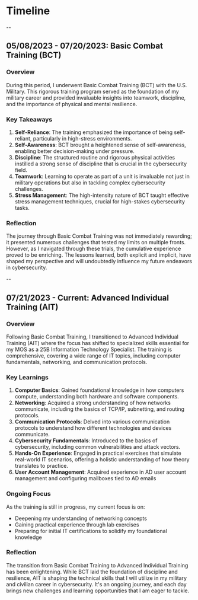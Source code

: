 # Timeline
--

## 05/08/2023 - 07/20/2023: Basic Combat Training (BCT)

### Overview
During this period, I underwent Basic Combat Training (BCT) with the U.S. Military. This rigorous training program served as the foundation of my military career and provided invaluable insights into teamwork, discipline, and the importance of physical and mental resilience.

### Key Takeaways
1. **Self-Reliance**: The training emphasized the importance of being self-reliant, particularly in high-stress environments.
2. **Self-Awareness**: BCT brought a heightened sense of self-awareness, enabling better decision-making under pressure.
3. **Discipline**: The structured routine and rigorous physical activities instilled a strong sense of discipline that is crucial in the cybersecurity field.
4. **Teamwork**: Learning to operate as part of a unit is invaluable not just in military operations but also in tackling complex cybersecurity challenges.
5. **Stress Management**: The high-intensity nature of BCT taught effective stress management techniques, crucial for high-stakes cybersecurity tasks.

### Reflection
The journey through Basic Combat Training was not immediately rewarding; it presented numerous challenges that tested my limits on multiple fronts. However, as I navigated through these trials, the cumulative experience proved to be enriching. The lessons learned, both explicit and implicit, have shaped my perspective and will undoubtedly influence my future endeavors in cybersecurity.

--

## 07/21/2023 - Current: Advanced Individual Training (AIT)

### Overview
Following Basic Combat Training, I transitioned to Advanced Individual Training (AIT) where the focus has shifted to specialized skills essential for my MOS as a 25B Information Technology Specialist. The training is comprehensive, covering a wide range of IT topics, including computer fundamentals, networking, and communication protocols.

### Key Learnings
1. **Computer Basics**: Gained foundational knowledge in how computers compute, understanding both hardware and software components.
2. **Networking**: Acquired a strong understanding of how networks communicate, including the basics of TCP/IP, subnetting, and routing protocols.
3. **Communication Protocols**: Delved into various communication protocols to understand how different technologies and devices communicate.
4. **Cybersecurity Fundamentals**: Introduced to the basics of cybersecurity, including common vulnerabilities and attack vectors.
5. **Hands-On Experience**: Engaged in practical exercises that simulate real-world IT scenarios, offering a holistic understanding of how theory translates to practice.
6. **User Account Management**: Acquired experience in AD user account management and configuring mailboxes tied to AD emails

### Ongoing Focus
As the training is still in progress, my current focus is on:
- Deepening my understanding of networking concepts
- Gaining practical experience through lab exercises
- Preparing for initial IT certifications to solidify my foundational knowledge

### Reflection
The transition from Basic Combat Training to Advanced Individual Training has been enlightening. While BCT laid the foundation of discipline and resilience, AIT is shaping the technical skills that I will utilize in my military and civilian career in cybersecurity. It's an ongoing journey, and each day brings new challenges and learning opportunities that I am eager to tackle.
